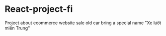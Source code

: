 # React-project-fi
Project about ecommerce website sale old car bring a special name "Xe lướt miền Trung"
